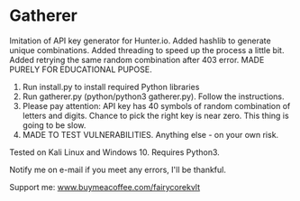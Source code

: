 # Gatherer
Imitation of API key generator for Hunter.io. Added hashlib to generate unique combinations. Added threading to speed up the process a little bit. Added retrying the same random combination after 403 error. MADE PURELY FOR EDUCATIONAL PUPOSE.

1. Run install.py to install required Python libraries
2. Run gatherer.py (python/python3 gatherer.py). Follow the instructions.
3. Please pay attention: API key has 40 symbols of random combination of letters and digits. Chance to pick the right key is near zero. This thing is going to be slow.
4. MADE TO TEST VULNERABILITIES. Anything else - on your own risk.

Tested on Kali Linux and Windows 10.
Requires Python3.

Notify me on e-mail if you meet any errors, I'll be thankful.

Support me:
www.buymeacoffee.com/fairycorekvlt
